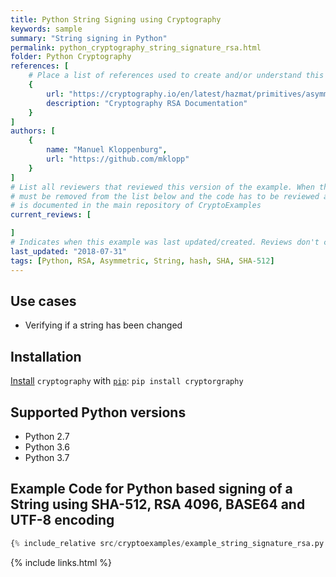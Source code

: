 ```yaml
---
title: Python String Signing using Cryptography
keywords: sample
summary: "String signing in Python"
permalink: python_cryptography_string_signature_rsa.html
folder: Python Cryptography
references: [
    # Place a list of references used to create and/or understand this example.
    {
        url: "https://cryptography.io/en/latest/hazmat/primitives/asymmetric/rsa/",
        description: "Cryptography RSA Documentation"
    }
]
authors: [
    {
        name: "Manuel Kloppenburg",
        url: "https://github.com/mklopp"
    }
]
# List all reviewers that reviewed this version of the example. When the example is updated all old reviews
# must be removed from the list below and the code has to be reviewed again. The complete review process
# is documented in the main repository of CryptoExamples
current_reviews: [

]
# Indicates when this example was last updated/created. Reviews don't change this.
last_updated: "2018-07-31"
tags: [Python, RSA, Asymmetric, String, hash, SHA, SHA-512]
---
```


## Use cases

- Verifying if a string has been changed

## Installation

[Install](https://cryptography.io/en/latest/installation/) `cryptography` with [`pip`](https://packaging.python.org/tutorials/installing-packages/): `pip install cryptorgraphy`

## Supported Python versions

- Python 2.7
- Python 3.6
- Python 3.7

## Example Code for Python based signing of a String using SHA-512, RSA 4096, BASE64 and UTF-8 encoding

```python
{% include_relative src/cryptoexamples/example_string_signature_rsa.py %}
```



{% include links.html %}
